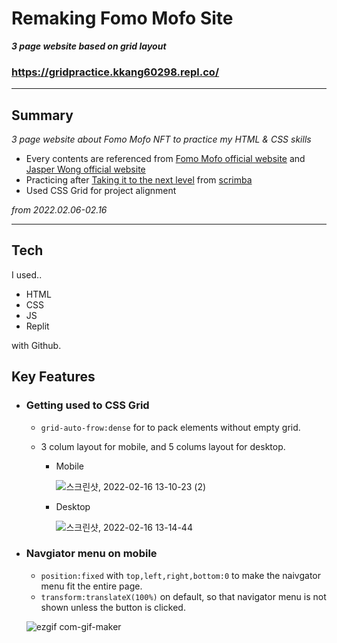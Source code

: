 # Remaking Fomo Mofo Site
***3 page website based on grid layout***

### https://gridpractice.kkang60298.repl.co/

---
## Summary
*3 page website about Fomo Mofo NFT to practice my HTML & CSS skills*

- Every contents are referenced from [Fomo Mofo official website](https://www.fomomofo.io/) and [Jasper Wong official website](https://jasperwong.net/)
- Practicing after [Taking it to the next level](https://scrimba.com/playlist/pqxQPfJ) from [scrimba](https://scrimba.com/dashboard?tab=overview)
- Used CSS Grid for project alignment

*from 2022.02.06-02.16*

----

## Tech

I used..
- HTML
- CSS 
- JS
- Replit

with Github.

## Key Features
- ### Getting used to CSS Grid
    - `grid-auto-frow:dense` for to pack elements without empty grid.
    - 3 colum layout for mobile, and 5 colums layout for desktop.
        
        - Mobile
        
            ![스크린샷, 2022-02-16 13-10-23 (2)](https://user-images.githubusercontent.com/60536942/154194801-e6c3504e-b25c-457a-b34c-109eeb03f355.png)
        - Desktop
        
            ![스크린샷, 2022-02-16 13-14-44](https://user-images.githubusercontent.com/60536942/154195026-13d3f99d-75c9-4697-add1-1e466b737955.png)


-  ### Navgiator menu on mobile
    - `position:fixed` with `top,left,right,bottom:0` to make the naivgator menu fit the entire page.
    - `transform:translateX(100%)` on default, so that navigator menu is not shown unless the button is clicked.
    
    ![ezgif com-gif-maker](https://user-images.githubusercontent.com/60536942/154234893-f9c3847b-5422-4099-85fb-ecbf4c917707.gif)






    
    



    



